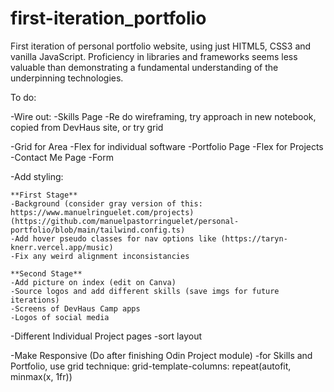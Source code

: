 # first-iteration_portfolio

First iteration of personal portfolio website, using just HITML5, CSS3 and vanilla JavaScript. Proficiency in libraries and frameworks seems less valuable than demonstrating a fundamental understanding of the underpinning technologies.

To do:

-Wire out:
-Skills Page
-Re do wireframing, try approach in new notebook, copied from DevHaus site, or try grid

-Grid for Area
-Flex for individual software
-Portfolio Page
-Flex for Projects
-Contact Me Page
-Form

-Add styling:

    **First Stage**
    -Background (consider gray version of this: https://www.manuelringuelet.com/projects) (https://github.com/manuelpastorringuelet/personal-portfolio/blob/main/tailwind.config.ts)
    -Add hover pseudo classes for nav options like (https://taryn-knerr.vercel.app/music)
    -Fix any weird alignment inconsistancies

    **Second Stage**
    -Add picture on index (edit on Canva)
    -Source logos and add different skills (save imgs for future iterations)
    -Screens of DevHaus Camp apps
    -Logos of social media

-Different Individual Project pages
-sort layout

-Make Responsive (Do after finishing Odin Project module)
-for Skills and Portfolio, use grid technique: grid-template-columns: repeat(autofit, minmax(x, 1fr))
